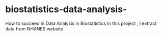 # biostatistics-data-analysis-
How to succeed in Data Analysis in Biostatistics 
In this project , I extract data from NHANES website 
